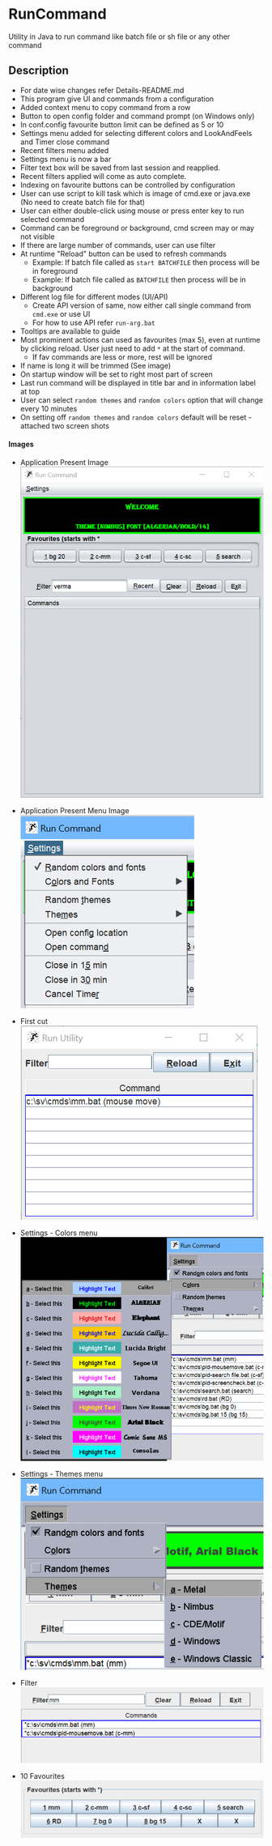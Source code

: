 # RunCommand
Utility in Java to run command like batch file or sh file or any other command

## Description<br>
* For date wise changes refer Details-README.md
* This program give UI and commands from a configuration
* Added context menu to copy command from a row
* Button to open config folder and command prompt (on Windows only)
* In conf.config favourite button limit can be defined as 5 or 10
* Settings menu added for selecting different colors and LookAndFeels and Timer close command
* Recent filters menu added
* Settings menu is now a bar
* Filter text box will be saved from last session and reapplied.
* Recent filters applied will come as auto complete.
* Indexing on favourite buttons can be controlled by configuration
* User can use script to kill task which is image of cmd.exe or java.exe (No need to create batch file for that)
* User can either double-click using mouse or press enter key to run selected command
* Command can be foreground or background, cmd screen may or may not visible
* If there are large number of commands, user can use filter
* At runtime "Reload" button can be used to refresh commands
    - Example: If batch file called as `start BATCHFILE` then process will be in foreground
    - Example: If batch file called as `BATCHFILE` then process will be in background
* Different log file for different modes (UI/API)
    - Create API version of same, now either call single command from `cmd.exe` or use UI
    - For how to use API refer `run-arg.bat`
* Tooltips are available to guide
* Most prominent actions can used as favourites (max 5), even at runtime by clicking reload.  User just need to add `*` at the start of command.
    - If fav commands are less or more, rest will be ignored
* If name is long it will be trimmed (See image)
* On startup window will be set to right most part of screen
* Last run command will be displayed in title bar and in information label at top
* User can select `random themes` and `random colors` option that will change every 10 minutes
* On setting off `random themes` and `random colors` default will be reset - attached two screen shots

#### Images<br>
* Application Present Image<br>
![Image of Yaktocat](https://github.com/svermaji/RunCommand/blob/master/app-images/app-image-25-aug-21.png) 

* Application Present Menu Image<br>
![Image of Yaktocat](https://github.com/svermaji/RunCommand/blob/master/app-images/app-image-25-aug-21-menu.png)

* First cut<br>
![Image of Yaktocat](https://github.com/svermaji/RunCommand/blob/master/app-images/app-image-first-cut.png) 

* Settings - Colors menu<br>
![Image of Yaktocat](https://github.com/svermaji/RunCommand/blob/master/app-images/app-image-colors-menu.png) 

* Settings - Themes menu<br>
![Image of Yaktocat](https://github.com/svermaji/RunCommand/blob/master/app-images/app-image-themes-menu.png) 

* Filter<br>
![Image of Yaktocat](https://github.com/svermaji/RunCommand/blob/master/app-images/app-image-filter.png) 

* 10 Favourites<br>
![Image of Yaktocat](https://github.com/svermaji/RunCommand/blob/master/app-images/app-image-10-favs.png) 

